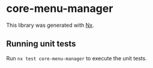 # core-menu-manager

This library was generated with [Nx](https://nx.dev).

## Running unit tests

Run `nx test core-menu-manager` to execute the unit tests.
